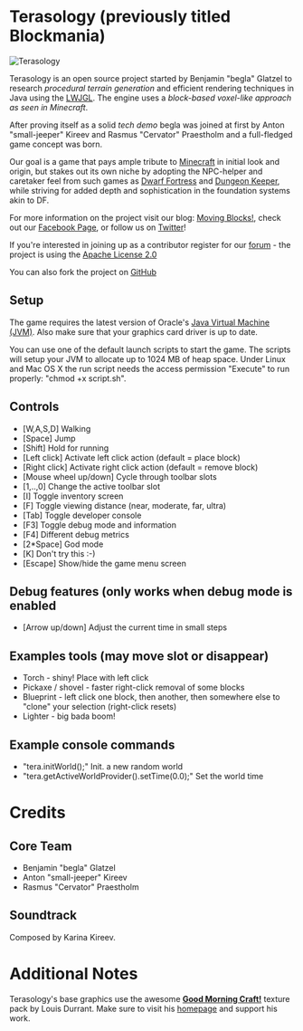 Terasology (previously titled Blockmania)
=========================================

![Terasology](http://blog.movingblocks.net/wp-content/uploads/Blockmania030911-1.png "Terasology")

Terasology is an open source project started by Benjamin "begla" Glatzel to research *procedural terrain generation* and efficient rendering techniques in Java using the [LWJGL](http://lwjgl.org). The engine uses a *block-based voxel-like approach as seen in Minecraft*.

After proving itself as a solid *tech demo* begla was joined at first by Anton "small-jeeper" Kireev and Rasmus "Cervator" Praestholm and a full-fledged game concept was born.

Our goal is a game that pays ample tribute to [Minecraft](http://www.minecraft.net) in initial look and origin, but stakes out its own niche by adopting the NPC-helper and caretaker feel from such games as [Dwarf Fortress](http://www.bay12games.com/dwarves) and [Dungeon Keeper](http://en.wikipedia.org/wiki/Dungeon_Keeper), while striving for added depth and sophistication in the foundation systems akin to DF.

For more information on the project visit our blog: [Moving Blocks!](http://blog.movingblocks.net), check out our [Facebook Page](http://www.facebook.com/pages/Blockmania/248329655219905), or follow us on [Twitter](http://twitter.com/#!/Blockmania)!

If you're interested in joining up as a contributor register for our [forum](http://board.movingblocks.net) - the project is using the [Apache License 2.0](http://www.apache.org/licenses/LICENSE-2.0.html)

You can also fork the project on [GitHub](https://github.com/begla/Terasology)

Setup
-----

The game requires the latest version of Oracle's [Java Virtual Machine (JVM)](http://www.java.com/de/download/). Also make sure that your graphics card driver is up to date.

You can use one of the default launch scripts to start the game. The scripts will setup your JVM to allocate up to 1024 MB of heap space. Under Linux and Mac OS X the run script needs the access permission "Execute" to run properly: "chmod +x script.sh".

Controls
--------

* [W,A,S,D]               Walking
* [Space]                 Jump
* [Shift]                 Hold for running
* [Left click]            Activate left click action (default = place block)
* [Right click]           Activate right click action (default = remove block)
* [Mouse wheel up/down]   Cycle through toolbar slots
* [1,..,0]                Change the active toolbar slot
* [I]                     Toggle inventory screen
* [F]                     Toggle viewing distance (near, moderate, far, ultra)
* [Tab]                   Toggle developer console
* [F3]                    Toggle debug mode and information
* [F4]                    Different debug metrics
* [2*Space]               God mode
* [K]                     Don't try this :-)
* [Escape]                Show/hide the game menu screen

Debug features (only works when debug mode is enabled
------------------------

* [Arrow up/down]         Adjust the current time in small steps

Examples tools (may move slot or disappear)
------------------------

* Torch - shiny! Place with left click
* Pickaxe / shovel - faster right-click removal of some blocks
* Blueprint - left click one block, then another, then somewhere else to "clone" your selection (right-click resets)
* Lighter - big bada boom!

Example console commands
------------------------

* "tera.initWorld();"                               Init. a new random world
* "tera.getActiveWorldProvider().setTime(0.0);"     Set the world time

Credits
=======

Core Team
---------

* Benjamin "begla" Glatzel
* Anton "small-jeeper" Kireev
* Rasmus "Cervator" Praestholm

Soundtrack
----------

Composed by Karina Kireev.

Additional Notes
================

Terasology's base graphics use the awesome <strong><a href="http://www.carrotcakestudios.co.uk/gmcraft/">Good Morning Craft!</a></strong> texture pack by Louis Durrant. Make sure to visit his <a href="http://www.carrotcakestudios.co.uk/">homepage</a> and support his work.
